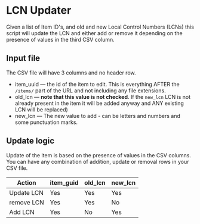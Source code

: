 # LCN Updater

Given a list of Item ID's, and old and new Local Control Numbers (LCNs) this script will update the LCN and either add or remove it depending on the presence of values in the third CSV column.

## Input file

The CSV file will have 3 columns and no header row.

* item_uuid — the id of the item to edit.  This is everything AFTER the `/items/` part of the URL and not including any file extensions.
* old_lcn — __note that this value is not checked__. If the `new_lcn` LCN is not already present in the item it will be added anyway and ANY existing LCN will be replaced)
* new_lcn — The new value to add - can be letters and numbers and some punctuation marks.

## Update logic

Update of the item is based on the presence of values in the CSV columns. You can have any combination of addition, update or removal rows in your CSV file.

|Action|item_guid|old_lcn|new_lcn|
|--|--|--|--|
|Update LCN|Yes|Yes|Yes|
|remove LCN|Yes|Yes|No|
|Add LCN|Yes|No|Yes|

